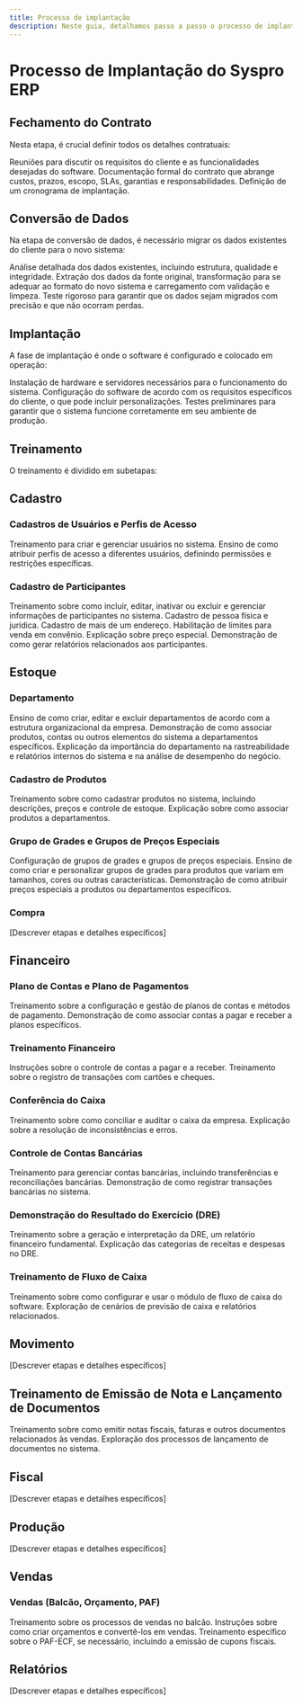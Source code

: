```yaml
---
title: Processo de implantação
description: Neste guia, detalhamos passo a passo o processo de implantação do Syspro ERP.
---
```


# Processo de Implantação do Syspro ERP

## Fechamento do Contrato
Nesta etapa, é crucial definir todos os detalhes contratuais:

Reuniões para discutir os requisitos do cliente e as funcionalidades desejadas do software.
Documentação formal do contrato que abrange custos, prazos, escopo, SLAs, garantias e responsabilidades.
Definição de um cronograma de implantação.

## Conversão de Dados
Na etapa de conversão de dados, é necessário migrar os dados existentes do cliente para o novo sistema:

Análise detalhada dos dados existentes, incluindo estrutura, qualidade e integridade.
Extração dos dados da fonte original, transformação para se adequar ao formato do novo sistema e carregamento com validação e limpeza.
Teste rigoroso para garantir que os dados sejam migrados com precisão e que não ocorram perdas.

## Implantação
A fase de implantação é onde o software é configurado e colocado em operação:

Instalação de hardware e servidores necessários para o funcionamento do sistema.
Configuração do software de acordo com os requisitos específicos do cliente, o que pode incluir personalizações.
Testes preliminares para garantir que o sistema funcione corretamente em seu ambiente de produção.

## Treinamento
O treinamento é dividido em subetapas:

## Cadastro

### Cadastros de Usuários e Perfis de Acesso
Treinamento para criar e gerenciar usuários no sistema.
Ensino de como atribuir perfis de acesso a diferentes usuários, definindo permissões e restrições específicas.

### Cadastro de Participantes
Treinamento sobre como incluir, editar, inativar ou excluir e gerenciar informações de participantes no sistema.
Cadastro de pessoa física e jurídica.
Cadastro de mais de um endereço.
Habilitação de limites para venda em convênio.
Explicação sobre preço especial.
Demonstração de como gerar relatórios relacionados aos participantes.

## Estoque
### Departamento
Ensino de como criar, editar e excluir departamentos de acordo com a estrutura organizacional da empresa.
Demonstração de como associar produtos, contas ou outros elementos do sistema a departamentos específicos.
Explicação da importância do departamento na rastreabilidade e relatórios internos do sistema e na análise de desempenho do negócio.

### Cadastro de Produtos
Treinamento sobre como cadastrar produtos no sistema, incluindo descrições, preços e controle de estoque.
Explicação sobre como associar produtos a departamentos.

### Grupo de Grades e Grupos de Preços Especiais
Configuração de grupos de grades e grupos de preços especiais.
Ensino de como criar e personalizar grupos de grades para produtos que variam em tamanhos, cores ou outras características.
Demonstração de como atribuir preços especiais a produtos ou departamentos específicos.

### Compra
[Descrever etapas e detalhes específicos]

## Financeiro

### Plano de Contas e Plano de Pagamentos
Treinamento sobre a configuração e gestão de planos de contas e métodos de pagamento.
Demonstração de como associar contas a pagar e receber a planos específicos.

### Treinamento Financeiro
Instruções sobre o controle de contas a pagar e a receber.
Treinamento sobre o registro de transações com cartões e cheques.

### Conferência do Caixa
Treinamento sobre como conciliar e auditar o caixa da empresa.
Explicação sobre a resolução de inconsistências e erros.

### Controle de Contas Bancárias
Treinamento para gerenciar contas bancárias, incluindo transferências e reconciliações bancárias.
Demonstração de como registrar transações bancárias no sistema.

### Demonstração do Resultado do Exercício (DRE)
Treinamento sobre a geração e interpretação da DRE, um relatório financeiro fundamental.
Explicação das categorias de receitas e despesas no DRE.

### Treinamento de Fluxo de Caixa
Treinamento sobre como configurar e usar o módulo de fluxo de caixa do software.
Exploração de cenários de previsão de caixa e relatórios relacionados.

## Movimento
[Descrever etapas e detalhes específicos]

## Treinamento de Emissão de Nota e Lançamento de Documentos
Treinamento sobre como emitir notas fiscais, faturas e outros documentos relacionados às vendas.
Exploração dos processos de lançamento de documentos no sistema.

## Fiscal
[Descrever etapas e detalhes específicos]

## Produção
[Descrever etapas e detalhes específicos]

## Vendas
### Vendas (Balcão, Orçamento, PAF)
Treinamento sobre os processos de vendas no balcão.
Instruções sobre como criar orçamentos e convertê-los em vendas.
Treinamento específico sobre o PAF-ECF, se necessário, incluindo a emissão de cupons fiscais.

## Relatórios
[Descrever etapas e detalhes específicos]
